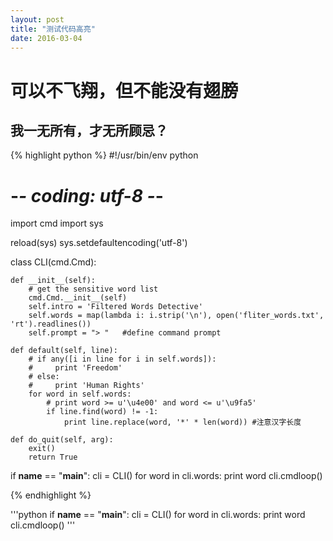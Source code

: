 ```yaml
---
layout: post
title: "测试代码高亮"
date: 2016-03-04
---
```



可以不飞翔，但不能没有翅膀
===


我一无所有，才无所顾忌？
---

{% highlight python %}
#!/usr/bin/env python
# -*- coding: utf-8 -*-

import cmd
import sys

reload(sys)
sys.setdefaultencoding('utf-8')


class CLI(cmd.Cmd):

    def __init__(self):
        # get the sensitive word list
        cmd.Cmd.__init__(self)
        self.intro = 'Filtered Words Detective'
        self.words = map(lambda i: i.strip('\n'), open('fliter_words.txt', 'rt').readlines())
        self.prompt = "> "   #define command prompt

    def default(self, line):
        # if any([i in line for i in self.words]):
        #     print 'Freedom'
        # else:
        #     print 'Human Rights'
        for word in self.words:
            # print word >= u'\u4e00' and word <= u'\u9fa5'
            if line.find(word) != -1:
                print line.replace(word, '*' * len(word)) #注意汉字长度

    def do_quit(self, arg):
        exit()
        return True

if __name__ == "__main__":
    cli = CLI()
    for word in cli.words:
        print word
    cli.cmdloop()

{% endhighlight %}

'''python
if __name__ == "__main__":
    cli = CLI()
    for word in cli.words:
        print word
    cli.cmdloop()
'''
